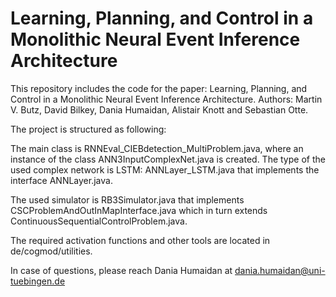 # Learning, Planning, and Control in a Monolithic Neural Event Inference Architecture
This repository includes the code for the paper: Learning, Planning, and Control in a Monolithic Neural Event Inference Architecture. Authors: Martin V. Butz, David Bilkey, Dania Humaidan, Alistair Knott and Sebastian Otte.

The project is structured as following:

The main class is RNNEval_CIEBdetection_MultiProblem.java, where an instance of the class ANN3InputComplexNet.java is created.
The type of the used complex network is LSTM: ANNLayer_LSTM.java that implements the interface ANNLayer.java.

The used simulator is RB3Simulator.java that implements CSCProblemAndOutInMapInterface.java which in turn extends ContinuousSequentialControlProblem.java.

The required activation functions and other tools are located in de/cogmod/utilities.

In case of questions, please reach Dania Humaidan at dania.humaidan@uni-tuebingen.de
